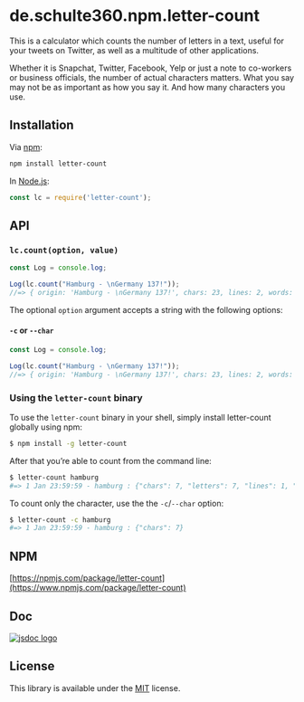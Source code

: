 # de.schulte360.npm.letter-count
This is a calculator which counts the number of letters in a text, useful for your tweets on Twitter, as well as a multitude of other applications.

Whether it is Snapchat, Twitter, Facebook, Yelp or just a note to co-workers or business officials, the number of actual characters matters. What you say may not be as important as how you say it. And how many characters you use.

## Installation

Via [npm](https://www.npmjs.com/):

```bash
npm install letter-count
```

In [Node.js](https://nodejs.org/):

```javascript
const lc = require('letter-count');
```

## API

### `lc.count(option, value)`

```javascript
const Log = console.log;

Log(lc.count("Hamburg - \nGermany 137!")); 
//=> { origin: 'Hamburg - \nGermany 137!', chars: 23, lines: 2, words: 2, numbers: 3, letters: 14, wordsigns: 2, hash: 'd559d4e0ad0770ec6940e6892a9c921b' }
```

The optional `option` argument accepts a string with the following options:

#### `-c` or `--char` 

```javascript
const Log = console.log;

Log(lc.count("Hamburg - \nGermany 137!")); 
//=> { origin: 'Hamburg - \nGermany 137!', chars: 23, lines: 2, words: 2, numbers: 3, letters: 14, wordsigns: 2, hash: 'd559d4e0ad0770ec6940e6892a9c921b' }
```

### Using the `letter-count` binary

To use the `letter-count` binary in your shell, simply install letter-count globally using npm:

```bash
$ npm install -g letter-count 
```

After that you’re able to count from the command line:
```bash
$ letter-count hamburg 
#=> 1 Jan 23:59:59 - hamburg : {"chars": 7, "letters": 7, "lines": 1, "numbers": 0, "words": 1, "wordsigns": 0}
```

To count only the character, use the the `-c`/`--char` option:
```bash
$ letter-count -c hamburg 
#=> 1 Jan 23:59:59 - hamburg : {"chars": 7}
```

## NPM

[https://npmjs.com/package/letter-count](https://www.npmjs.com/package/letter-count)

## Doc

[![jsdoc logo](http://i63.tinypic.com/330yah0.jpg "JSDoc")](http://188.68.54.193:8888/job/npm.letter-count/javadoc/)

## License

This library is available under the [MIT](https://mths.be/mit) license.